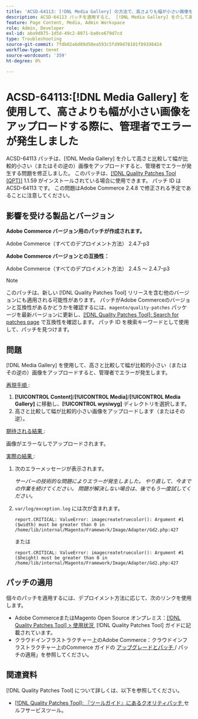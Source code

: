 ```yaml
---
title: 'ACSD-64113: [!DNL Media Gallery] の方法で、高さよりも幅が小さい画像をアップロードする際に、管理者でエラーが発生しました'
description: ACSD-64113 パッチを適用すると、 [!DNL Media Gallery] を介して高さと比較して幅が比較的小さい（またはその逆の）画像をアップロードする際に、管理者でエラーが発生するAdobe Commerceの問題を修正できます。
feature: Page Content, Media, Admin Workspace
role: Admin, Developer
exl-id: aba9d875-1d5d-49c2-8071-ba0ce679d7cd
type: Troubleshooting
source-git-commit: 7fdb02a6d89d50ea593c5fd99d78101f89198424
workflow-type: tm+mt
source-wordcount: '359'
ht-degree: 0%

---
```


# ACSD-64113:[!DNL Media Gallery] を使用して、高さよりも幅が小さい画像をアップロードする際に、管理者でエラーが発生しました

ACSD-64113 パッチは、[!DNL Media Gallery] を介して高さと比較して幅が比較的小さい（またはその逆の）画像をアップロードすると、管理者でエラーが発生する問題を修正しました。 このパッチは、[[!DNL Quality Patches Tool (QPT)]](/help/tools/quality-patches-tool/quality-patches-tool-to-self-serve-quality-patches.md) 1.1.59 がインストールされている場合に使用できます。 パッチ ID は ACSD-64113 です。 この問題はAdobe Commerce 2.4.8 で修正される予定であることに注意してください。

## 影響を受ける製品とバージョン

**Adobe Commerce バージョン用のパッチが作成されます。**

Adobe Commerce（すべてのデプロイメント方法） 2.4.7-p3

**Adobe Commerce バージョンとの互換性：**

Adobe Commerce（すべてのデプロイメント方法） 2.4.5 ～ 2.4.7-p3

>[!NOTE]
>
>このパッチは、新しい [!DNL Quality Patches Tool] リリースを含む他のバージョンにも適用される可能性があります。 パッチがAdobe Commerceのバージョンと互換性があるかどうかを確認するには、`magento/quality-patches` パッケージを最新バージョンに更新し、[[!DNL Quality Patches Tool]: Search for patches page](https://experienceleague.adobe.com/tools/commerce-quality-patches/index.html?lang=ja) で互換性を確認します。 パッチ ID を検索キーワードとして使用して、パッチを見つけます。

## 問題

[!DNL Media Gallery] を使用して、高さと比較して幅が比較的小さい（またはその逆の）画像をアップロードすると、管理者でエラーが発生します。

<u> 再現手順 </u>:

1. **[!UICONTROL Content]**/**[!UICONTROL Media]**/**[!UICONTROL Media Gallery]** に移動し、**[!UICONTROL wysiwyg]** ディレクトリを選択します。
1. 高さと比較して幅が比較的小さい画像をアップロードします（またはその逆）。

<u> 期待される結果 </u>:

画像がエラーなしでアップロードされます。

<u> 実際の結果 </u>:

1. 次のエラーメッセージが表示されます。

   *サーバーの技術的な問題によりエラーが発生しました。 やり直して、今までの作業を続けてください。 問題が解決しない場合は、後でもう一度試してください。*
1. `var/log/exception.log` には次が含まれます。

   ```
   report.CRITICAL: ValueError: imagecreatetruecolor(): Argument #1 ($width) must be greater than 0 in /home/lib/internal/Magento/Framework/Image/Adapter/Gd2.php:427
   ```

   または

   ```
   report.CRITICAL: ValueError: imagecreatetruecolor(): Argument #1 ($height) must be greater than 0 in /home/lib/internal/Magento/Framework/Image/Adapter/Gd2.php:427
   ```

## パッチの適用

個々のパッチを適用するには、デプロイメント方法に応じて、次のリンクを使用します。

* Adobe CommerceまたはMagento Open Source オンプレミス：[[!DNL Quality Patches Tool] > 使用状況 &#x200B;](/help/tools/quality-patches-tool/usage.md) [!DNL Quality Patches Tool] ガイドに記載されています。
* クラウドインフラストラクチャー上のAdobe Commerce：クラウドインフラストラクチャー上のCommerce ガイドの [&#x200B; アップグレードとパッチ &#x200B;](https://experienceleague.adobe.com/docs/commerce-cloud-service/user-guide/develop/upgrade/apply-patches.html?lang=ja)/ パッチの適用」を参照してください。


## 関連資料

[!DNL Quality Patches Tool] について詳しくは、以下を参照してください。

* [[!DNL Quality Patches Tool]: 『ツールガイド』にあるクオリティパッチ &#x200B;](/help/tools/quality-patches-tool/quality-patches-tool-to-self-serve-quality-patches.md) セルフサービスツール。
